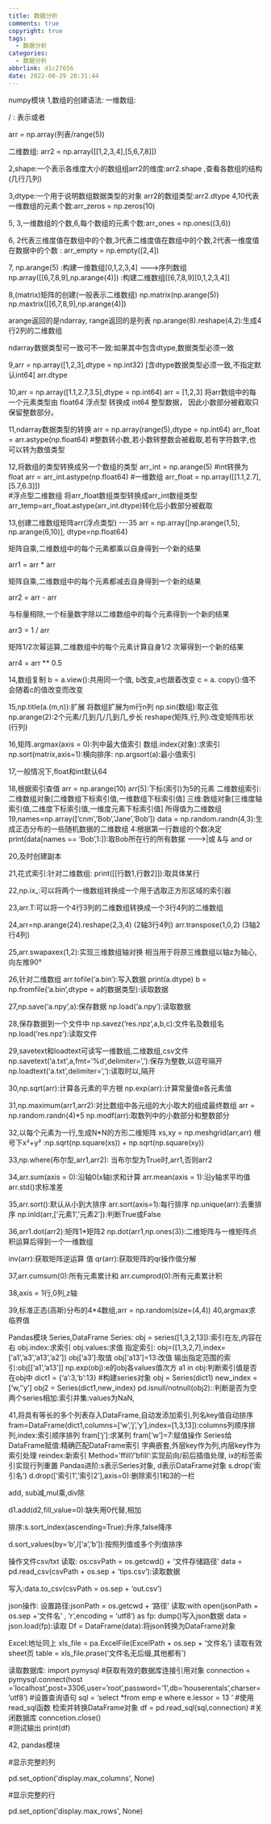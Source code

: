 ```yaml
---
title: 数据分析
comments: true
copyright: true
tags:
  - 数据分析
categories:
  - 数据分析
abbrlink: d1c27656
date: 2022-08-29 20:31:44
---
```


numpy模块
1,数组的创建语法:
一维数组:

/ : 表示或者

arr = np.array(列表/range(5))

二维数组:
arr2 = np.array([[1,2,3,4],[5,6,7,8]])

2,shape:一个表示各维度大小的数组组arr2的维度:arr2.shape
,查看各数组的结构(几行几列)  

3,dtype:一个用于说明数组数据类型的对象
arr2的数组类型:arr2.dtype
4,10代表一维数组的元素个数:arr_zeros = np.zeros(10)

5, 3,一维数组的个数,6,每个数组的元素个数:arr_ones = np.ones((3,6))

6, 2代表三维度值在数组中的个数,3代表二维度值在数组中的个数,2代表一维度值在数据中的个数 : 
arr_empty = np.empty([2,4])

7, np.arange(5) :构建一维数组[0,1,2,3,4] 					--->序列数组
   np.array([[6,7,8,9],np.arange(4)]) :构建二维数组[[6,7,8,9][0,1,2,3,4]]

8,(matrix)矩阵的创建(一般表示二维数组)
np.matrix(np.arange(5))  np.maxtrix([[6,7,8,9],np.arange(4)])   

arange返回的是ndarray,
range返回的是列表
np.arange(8).reshape(4,2):生成4行2列的二维数组

ndarray数据类型可一致可不一致:如果其中包含dtype,数据类型必须一致

9,arr = np.array([1,2,3],dtype = np.int32) 
[含dtype数据类型必须一致,不指定默认int64]
 arr.dtype

10,arr = np.array([1.1,2.7,3.5],dtype = np.int64) 
   arr = [1,2,3]  将arr数组中的每一个元素类型由 float64 浮点型 转换成 int64 整型数据， 因此小数部分被截取只保留整数部分。

11,ndarray数据类型的转换
arr = np.array(range(5),dtype = np.int64)
arr_float = arr.astype(np.float64) 
#整数转小数,若小数转整数会被截取,若有字符数字,也可以转为数值类型

12,将数组的类型转换成另一个数组的类型
arr_int = np.arange(5)
#int转换为float
arr = arr_int.astype(np.float64)
 #一维数组
arr_float = np.array([[1.1,2.7], [5.7,6.3]])  
#浮点型二维数组
将arr_float数组类型转换成arr_int数组类型
arr_temp=arr_float.astype(arr_int.dtype)转化后小数部分被截取

13,创建二维数组矩阵arr(浮点类型)  ---35
arr = np.array([np.arange(1,5), np.arange(6,10)], dtype=np.float64)

矩阵自乘,二维数组中的每个元素都乘以自身得到一个新的结果

arr1 = arr * arr 

矩阵自乘,二维数组中的每个元素都减去自身得到一个新的结果

arr2 = arr - arr

与标量相除,一个标量数字除以二维数组中的每个元素得到一个新的结果

arr3 = 1 / arr

矩阵1/2次幂运算,二维数组中的每个元素计算自身1/2 次幂得到一个新的结果

arr4 = arr ** 0.5 

14,数组复制
b = a.view():共用同一个值,
b改变,a也跟着改变
c = a. copy():值不会随着c的值改变而改变

15,np.title(a.(m,n)):扩展
将数组扩展为m行n列
np.sin(数组):取正弦
np.arange(2):2个元素/几到几/几到几,步长
reshape(矩阵,行,列):改变矩阵形状(行列)

16,矩阵.argmax(axis = 0):列中最大值索引
数组.index(对象):求索引
np.sort(matrix,axis=1):横向排序:
np.argsort(a):最小值索引

17,一般情况下,float和int默认64

18,根据索引查值
arr = np.arange(10)
arr[5]:下标(索引)为5的元素
二维数组索引:
二维数组对象[二维数组下标索引值,一维数组下标索引值]
三维:数组对象[三维度轴索引值,二维度下标索引值,一维度元素下标索引值]
所得值为二维数组
19,names=np.array([‘cnm’,’Bob’,’Jane’,’Bob’])
data = np.random.randn(4,3):生成正态分布的一些随机数据的二维数组
4:根据第一行数组的个数决定
print(data[names == ‘Bob’,1:]):取Bob所在行的所有数据
--->|或   &与  and     or 

20,及时创建副本

21,花式索引:针对二维数组:
print([[行数1,行数2]]):取具体某行

22,np.ix_:可以将两个一维数组转换成一个用于选取正方形区域的索引器

23,arr.T:可以将一个4行3列的二维数组转换成一个3行4列的二维数组

24,arr=np.arange(24).reshape(2,3,4)
(2轴3行4列)
arr.transpose(1,0,2)
(3轴2行4列)

25,arr.swapaxex(1,2):实现三维数组轴对换
相当用于将原三维数组以轴z为轴心,向左推90°

26,针对二维数组
arr.tofile(‘a.bin’):写入数据
print(a.dtype)
b = np.fromfile(‘a.bin’,dtype = a的数据类型):读取数据

27,np.save(‘a.npy’,a):保存数据
np.load(‘a.npy’):读取数据

28,保存数据到一个文件中
np.savez(‘res.npz’,a,b,c):文件名及数组名
np.load(‘res.npz’):读取文件

29,savetext和loadtext可读写一维数组,二维数组,csv文件
np.savetext(‘a.txt’,a,fmt=’%d’,delimiter=’,’):保存为整数,以逗号隔开
np.loadtext(‘a.txt’,delimiter=’,’):读取时以,隔开

30,np.sqrt(arr):计算各元素的平方根
np.exp(arr):计算常量值e各元素值

31,np.maximum(arr1,arr2):对比数组中各元组的大小取大的组成最终数组 
arr = np.random.randn(4)*5 
np.modf(arr):取数列中的小数部分和整数部分

32,以每个元素为一行,生成N*N的方形二维矩阵
xs,xy = np.meshgrid(arr,arr) 
根号下x²+y² :np.sqrt(np.square(xs)) + np.sqrt(np.square(xy))

33,np.where(布尔型,arr1,arr2):
当布尔型为True时,arr1,否则arr2

34,arr.sum(axis = 0):沿轴0(x轴)求和计算
arr.mean(axis = 1):沿y轴求平均值
arr.std()求标准差

35,arr.sort():默认从小到大排序
arr.sort(axis=1):每行排序
np.unique(arr):去重排序
np.inId(arr,[’元素1’,’元素2’]):判断True或False


36,arr1.dot(arr2):矩阵1*矩阵2
np.dot(arr1,np.ones(3)):二维矩阵与一维矩阵点积运算后得到一个一维数组

inv(arr):获取矩阵逆运算
值
qr(arr):获取矩阵的qr操作值分解

37,arr.cumsum(0):所有元素累计和
arr.cumprod(0):所有元素累计积

38,axis = 1行,0列,z轴

39,标准正态(高斯)分布的4*4数组,arr = np.random(size=(4,4))
40,argmax求临界值

Pandas模块
Series,DataFrame
Series:
obj = series([1,3,2,13]):索引在左,内容在右
obj.index:求索引
obj.values:求值
指定索引:
obj=([1,3,2,7],index=[‘a1’,’a3’,’a13’,’a2’])
obj[‘a3’]:取值
obj[‘a13’]=13:改值
输出指定范围的索引:obj[[‘a1’,’a13’]]
np.exp(obj):e的obj各values值次方
 a1 in obj:判断索引值是否在obj中
dict1 = {‘a’:3,’b’:13}
#构建series对象
obj = Series(dict1)
new_index = [‘w,’’y’]
obj2 = Series(dict1,new_index) 
pd.isnull/notnull(obj2)::判断是否为空
两个series相加:索引并集:values为NaN,

41,将具有等长的多个列表存入DataFrame,自动发添加索引,列名key值自动排序
fram=DataFrame(dict1,columns=[‘w’,’j’,’y’],index=[1,3,13]):columns列顺序排列,index:索引顺序排列
fram[‘j’]:求某列
fram[‘w’]=7:赋值操作
Series给DataFrame赋值:精确匹配DataFrame索引
字典嵌套,外层key作为列,内层key作为索引处理
reindex:新索引
Method=’ffill’/’bfill’:实现前向/前后插值处理,
ix的标签索引实现行列重置
Pandas进阶:s表示Series对象,
d表示DataFrame对象
s.drop(‘索引名’)
d.drop([‘索引1’,’索引2’],axis=0):删除索引1和3的一栏

add, sub减,mul乘,div除

d1.add(d2,fill_value=0):缺失用0代替,相加

排序:s.sort_index(ascending=True):升序,false降序

d.sort_values(by=’b’,/[‘a’,’b’]):按照列值或多个列值排序

操作文件csv/txt
读取:
os:csvPath = os.getcwd() + ‘文件存储路径’
data = pd.read_csv(csvPath + os.sep + ‘tips.csv’):读取数据

写入:data.to_csv(csvPath = os.sep + ‘out.csv’)

json操作:
设置路径:jsonPath = os.getcwd + ‘路径’
读取:with open(jsonPath + os.sep +’文件名’ , ‘r’,encoding = ‘utf8’) as fp:
dump()写入json数据
data = json.load(fp):读取
Df = DataFrame(data):将json转换为DataFrame对象

Excel:地址同上
xls_file = pa.ExcelFile(ExcelPath + os.sep + ‘文件名’)
读取有效sheet页
table = xls_file.prase(‘文件名无后缀,其他都有’)

读取数据库:
import pymysql
#获取有效的数据库连接引用对象 
connection = pymysql.connect(host =’localhost’,post=3306,user=’root’,password=’1’,db=’houserentals’,charser=’utf8’)
#设置查询语句
sql = ‘select *from emp e where e.lessor = 13 ’
#使用read_sql函数 检索并转换DataFrame对象
df = pd.read_sql(sql,connection)
#关闭数据库
conncetion.close()   
#测试输出
print(df)

42, pandas模块

#显示完整的列

pd.set_option('display.max_columns', None) 

#显示完整的行

pd.set_option('display.max_rows', None)
